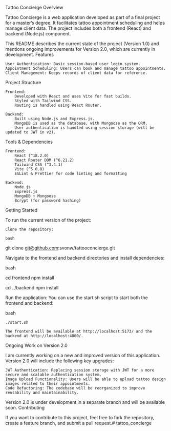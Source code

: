 Tattoo Concierge
Overview

Tattoo Concierge is a web application developed as part of a final project for a master’s degree. It facilitates tattoo appointment scheduling and helps manage client data. The project includes both a frontend (React) and backend (Node.js) component.

This README describes the current state of the project (Version 1.0) and mentions ongoing improvements for Version 2.0, which are currently in development.
Features

    User Authentication: Basic session-based user login system.
    Appointment Scheduling: Users can book and manage tattoo appointments.
    Client Management: Keeps records of client data for reference.

Project Structure

    Frontend:
        Developed with React and uses Vite for fast builds.
        Styled with Tailwind CSS.
        Routing is handled using React Router.

    Backend:
        Built using Node.js and Express.js.
        MongoDB is used as the database, with Mongoose as the ORM.
        User authentication is handled using session storage (will be updated to JWT in v2).

Tools & Dependencies

    Frontend:
        React (^18.2.0)
        React Router DOM (^6.21.2)
        Tailwind CSS (^3.4.1)
        Vite (^5.0.8)
        ESLint & Prettier for code linting and formatting

    Backend:
        Node.js
        Express.js
        MongoDB + Mongoose
        Bcrypt (for password hashing)

Getting Started

To run the current version of the project:

    Clone the repository:

    bash

git clone git@github.com:svonw/tattooconcierge.git

Navigate to the frontend and backend directories and install dependencies:

bash

cd frontend
npm install

cd ../backend
npm install

Run the application: You can use the start.sh script to start both the frontend and backend:

bash

    ./start.sh

    The frontend will be available at http://localhost:5173/ and the backend at http://localhost:4000/.

Ongoing Work on Version 2.0

I am currently working on a new and improved version of this application. Version 2.0 will include the following key upgrades:

    JWT Authentication: Replacing session storage with JWT for a more secure and scalable authentication system.
    Image Upload Functionality: Users will be able to upload tattoo design images related to their appointments.
    Code Refactoring: The codebase will be reorganized to improve reusability and maintainability.

Version 2.0 is under development in a separate branch and will be available soon.
Contributing

If you want to contribute to this project, feel free to fork the repository, create a feature branch, and submit a pull request.# tattoo_concierge
